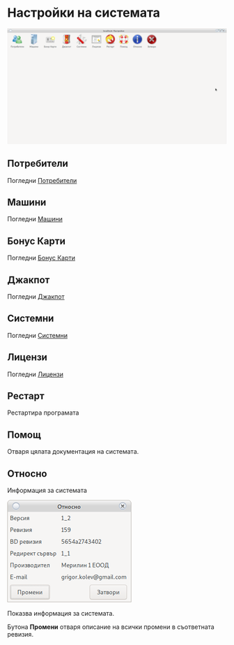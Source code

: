 # Настройки на системата

![Основен Прозорец](../../img/colibri/config.png)

## Потребители

Погледни [Потребители](user.html)

## Машини

Погледни [Машини](device.html)

## Бонус Карти

Погледни [Бонус Карти](config_bonus.html)

## Джакпот

Погледни [Джакпот](jackpot.html)

## Системни

Погледни [Системни](config_system.html)

## Лицензи

Погледни [Лицензи](license.html)

## Рестарт

Рестартира програмата

## Помощ

Отваря цялата документация на системата.

## Относно

Информация за системата

![Информация](../../img/colibri/about.png)

Показва информация за системата.

Бутона __Промени__ отваря описание на всички промени в съответната ревизия.

